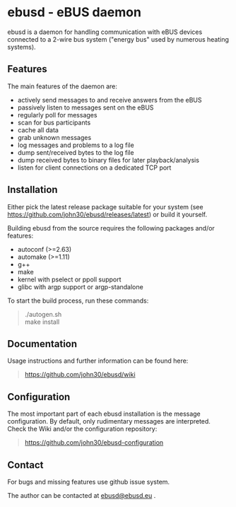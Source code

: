 ebusd - eBUS daemon
===================

ebusd is a daemon for handling communication with eBUS devices connected to a
2-wire bus system ("energy bus" used by numerous heating systems).


Features
--------

The main features of the daemon are:

 * actively send messages to and receive answers from the eBUS
 * passively listen to messages sent on the eBUS
 * regularly poll for messages
 * scan for bus participants
 * cache all data
 * grab unknown messages
 * log messages and problems to a log file
 * dump sent/received bytes to the log file
 * dump received bytes to binary files for later playback/analysis
 * listen for client connections on a dedicated TCP port


Installation
------------

Either pick the latest release package suitable for your system
(see https://github.com/john30/ebusd/releases/latest) or build it yourself.

Building ebusd from the source requires the following packages and/or features:
 * autoconf (>=2.63)
 * automake (>=1.11)
 * g++
 * make
 * kernel with pselect or ppoll support
 * glibc with argp support or argp-standalone

To start the build process, run these commands:  
> ./autogen.sh  
> make install  


Documentation
-------------

Usage instructions and further information can be found here:
> https://github.com/john30/ebusd/wiki


Configuration
-------------

The most important part of each ebusd installation is the message
configuration. By default, only rudimentary messages are interpreted.
Check the Wiki and/or the configuration repository:
> https://github.com/john30/ebusd-configuration


Contact
-------
For bugs and missing features use github issue system.

The author can be contacted at ebusd@ebusd.eu .
